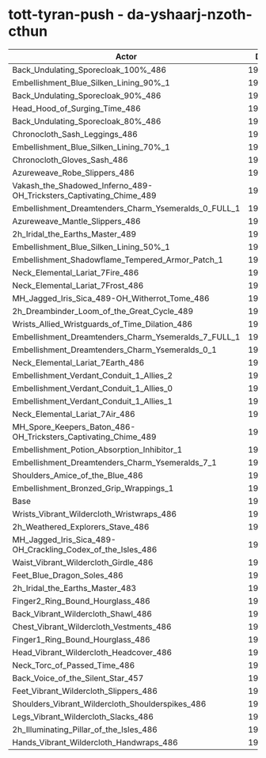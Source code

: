 # tott-tyran-push - da-yshaarj-nzoth-cthun
| Actor | DPS | Increase |
|---|:---:|:---:|
|Back_Undulating_Sporecloak_100%_486|197814|1.74%|
|Embellishment_Blue_Silken_Lining_90%_1|197769|1.71%|
|Back_Undulating_Sporecloak_90%_486|197491|1.57%|
|Head_Hood_of_Surging_Time_486|197253|1.45%|
|Back_Undulating_Sporecloak_80%_486|197139|1.39%|
|Chronocloth_Sash_Leggings_486|197126|1.38%|
|Embellishment_Blue_Silken_Lining_70%_1|196986|1.31%|
|Chronocloth_Gloves_Sash_486|196861|1.25%|
|Azureweave_Robe_Slippers_486|196805|1.22%|
|Vakash_the_Shadowed_Inferno_489-OH_Tricksters_Captivating_Chime_489|196766|1.20%|
|Embellishment_Dreamtenders_Charm_Ysemeralds_0_FULL_1|196472|1.05%|
|Azureweave_Mantle_Slippers_486|196458|1.04%|
|2h_Iridal_the_Earths_Master_489|196311|0.96%|
|Embellishment_Blue_Silken_Lining_50%_1|196238|0.93%|
|Embellishment_Shadowflame_Tempered_Armor_Patch_1|196080|0.84%|
|Neck_Elemental_Lariat_7Fire_486|195906|0.75%|
|Neck_Elemental_Lariat_7Frost_486|195860|0.73%|
|MH_Jagged_Iris_Sica_489-OH_Witherrot_Tome_486|195661|0.63%|
|2h_Dreambinder_Loom_of_the_Great_Cycle_489|195554|0.57%|
|Wrists_Allied_Wristguards_of_Time_Dilation_486|195492|0.54%|
|Embellishment_Dreamtenders_Charm_Ysemeralds_7_FULL_1|195469|0.53%|
|Embellishment_Dreamtenders_Charm_Ysemeralds_0_1|195408|0.50%|
|Neck_Elemental_Lariat_7Earth_486|195387|0.49%|
|Embellishment_Verdant_Conduit_1_Allies_2|195375|0.48%|
|Embellishment_Verdant_Conduit_1_Allies_0|195370|0.48%|
|Embellishment_Verdant_Conduit_1_Allies_1|195280|0.43%|
|Neck_Elemental_Lariat_7Air_486|195099|0.34%|
|MH_Spore_Keepers_Baton_486-OH_Tricksters_Captivating_Chime_489|195072|0.33%|
|Embellishment_Potion_Absorption_Inhibitor_1|194707|0.14%|
|Embellishment_Dreamtenders_Charm_Ysemeralds_7_1|194661|0.11%|
|Shoulders_Amice_of_the_Blue_486|194595|0.08%|
|Embellishment_Bronzed_Grip_Wrappings_1|194440|0.00%|
|Base|194438|0.00%|
|Wrists_Vibrant_Wildercloth_Wristwraps_486|194188|-0.13%|
|2h_Weathered_Explorers_Stave_486|194182|-0.13%|
|MH_Jagged_Iris_Sica_489-OH_Crackling_Codex_of_the_Isles_486|194177|-0.13%|
|Waist_Vibrant_Wildercloth_Girdle_486|194159|-0.14%|
|Feet_Blue_Dragon_Soles_486|194156|-0.15%|
|2h_Iridal_the_Earths_Master_483|194124|-0.16%|
|Finger2_Ring_Bound_Hourglass_486|194076|-0.19%|
|Back_Vibrant_Wildercloth_Shawl_486|193891|-0.28%|
|Chest_Vibrant_Wildercloth_Vestments_486|193827|-0.31%|
|Finger1_Ring_Bound_Hourglass_486|193791|-0.33%|
|Head_Vibrant_Wildercloth_Headcover_486|193787|-0.33%|
|Neck_Torc_of_Passed_Time_486|193771|-0.34%|
|Back_Voice_of_the_Silent_Star_457|193721|-0.37%|
|Feet_Vibrant_Wildercloth_Slippers_486|193605|-0.43%|
|Shoulders_Vibrant_Wildercloth_Shoulderspikes_486|193511|-0.48%|
|Legs_Vibrant_Wildercloth_Slacks_486|193487|-0.49%|
|2h_Illuminating_Pillar_of_the_Isles_486|193417|-0.53%|
|Hands_Vibrant_Wildercloth_Handwraps_486|193264|-0.60%|
